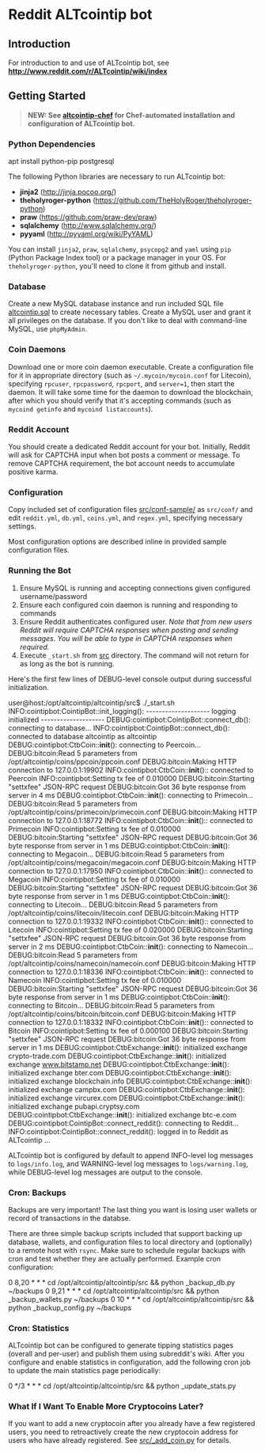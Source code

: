 # Reddit ALTcointip bot

## Introduction

For introduction to and use of ALTcointip bot, see __http://www.reddit.com/r/ALTcointip/wiki/index__

## Getting Started

>**NEW: See [altcointip-chef](https://github.com/vindimy/altcointip-chef) for Chef-automated installation and configuration of ALTcointip bot.**

### Python Dependencies

apt install python-pip postgresql


The following Python libraries are necessary to run ALTcointip bot:

* __jinja2__ (http://jinja.pocoo.org/)
* __theholyroger-python__ (https://github.com/TheHolyRoger/theholyroger-python)
* __praw__ (https://github.com/praw-dev/praw)
* __sqlalchemy__ (http://www.sqlalchemy.org/)
* __pyyaml__ (http://pyyaml.org/wiki/PyYAML)

You can install `jinja2`, `praw`, `sqlalchemy`, `psycopg2` and `yaml` using `pip` (Python Package Index tool) or a package manager in your OS. For `theholyroger-python`, you'll need to clone it from github and install.

### Database

Create a new MySQL database instance and run included SQL file [altcointip.sql](altcointip.sql) to create necessary tables. Create a MySQL user and grant it all privileges on the database. If you don't like to deal with command-line MySQL, use `phpMyAdmin`.

### Coin Daemons

Download one or more coin daemon executable. Create a configuration file for it in appropriate directory (such as `~/.mycoin/mycoin.conf` for Litecoin), specifying `rpcuser`, `rpcpassword`, `rpcport`, and `server=1`, then start the daemon. It will take some time for the daemon to download the blockchain, after which you should verify that it's accepting commands (such as `mycoind getinfo` and `mycoind listaccounts`).

### Reddit Account

You should create a dedicated Reddit account for your bot. Initially, Reddit will ask for CAPTCHA input when bot posts a comment or message. To remove CAPTCHA requirement, the bot account needs to accumulate positive karma.

### Configuration

Copy included set of configuration files [src/conf-sample/](src/conf-sample/) as `src/conf/` and edit `reddit.yml`, `db.yml`, `coins.yml`, and `regex.yml`, specifying necessary settings.

Most configuration options are described inline in provided sample configuration files.

### Running the Bot

1. Ensure MySQL is running and accepting connections given configured username/password
1. Ensure each configured coin daemon is running and responding to commands
1. Ensure Reddit authenticates configured user. _Note that from new users Reddit will require CAPTCHA responses when posting and sending messages. You will be able to type in CAPTCHA responses when required._
1. Execute `_start.sh` from [src](src/) directory. The command will not return for as long as the bot is running.

Here's the first few lines of DEBUG-level console output during successful initialization.

  user@host:/opt/altcointip/altcointip/src$ ./_start.sh
  INFO:cointipbot:CointipBot::init_logging(): -------------------- logging initialized --------------------
  DEBUG:cointipbot:CointipBot::connect_db(): connecting to database...
  INFO:cointipbot:CointipBot::connect_db(): connected to database altcointip as altcointip
  DEBUG:cointipbot:CtbCoin::__init__(): connecting to Peercoin...
  DEBUG:bitcoin:Read 5 parameters from /opt/altcointip/coins/ppcoin/ppcoin.conf
  DEBUG:bitcoin:Making HTTP connection to 127.0.0.1:19902
  INFO:cointipbot:CtbCoin::__init__():: connected to Peercoin
  INFO:cointipbot:Setting tx fee of 0.010000
  DEBUG:bitcoin:Starting "settxfee" JSON-RPC request
  DEBUG:bitcoin:Got 36 byte response from server in 4 ms
  DEBUG:cointipbot:CtbCoin::__init__(): connecting to Primecoin...
  DEBUG:bitcoin:Read 5 parameters from /opt/altcointip/coins/primecoin/primecoin.conf
  DEBUG:bitcoin:Making HTTP connection to 127.0.0.1:18772
  INFO:cointipbot:CtbCoin::__init__():: connected to Primecoin
  INFO:cointipbot:Setting tx fee of 0.010000
  DEBUG:bitcoin:Starting "settxfee" JSON-RPC request
  DEBUG:bitcoin:Got 36 byte response from server in 1 ms
  DEBUG:cointipbot:CtbCoin::__init__(): connecting to Megacoin...
  DEBUG:bitcoin:Read 5 parameters from /opt/altcointip/coins/megacoin/megacoin.conf
  DEBUG:bitcoin:Making HTTP connection to 127.0.0.1:17950
  INFO:cointipbot:CtbCoin::__init__():: connected to Megacoin
  INFO:cointipbot:Setting tx fee of 0.010000
  DEBUG:bitcoin:Starting "settxfee" JSON-RPC request
  DEBUG:bitcoin:Got 36 byte response from server in 1 ms
  DEBUG:cointipbot:CtbCoin::__init__(): connecting to Litecoin...
  DEBUG:bitcoin:Read 5 parameters from /opt/altcointip/coins/litecoin/litecoin.conf
  DEBUG:bitcoin:Making HTTP connection to 127.0.0.1:19332
  INFO:cointipbot:CtbCoin::__init__():: connected to Litecoin
  INFO:cointipbot:Setting tx fee of 0.020000
  DEBUG:bitcoin:Starting "settxfee" JSON-RPC request
  DEBUG:bitcoin:Got 36 byte response from server in 2 ms
  DEBUG:cointipbot:CtbCoin::__init__(): connecting to Namecoin...
  DEBUG:bitcoin:Read 5 parameters from /opt/altcointip/coins/namecoin/namecoin.conf
  DEBUG:bitcoin:Making HTTP connection to 127.0.0.1:18336
  INFO:cointipbot:CtbCoin::__init__():: connected to Namecoin
  INFO:cointipbot:Setting tx fee of 0.010000
  DEBUG:bitcoin:Starting "settxfee" JSON-RPC request
  DEBUG:bitcoin:Got 36 byte response from server in 1 ms
  DEBUG:cointipbot:CtbCoin::__init__(): connecting to Bitcoin...
  DEBUG:bitcoin:Read 5 parameters from /opt/altcointip/coins/bitcoin/bitcoin.conf
  DEBUG:bitcoin:Making HTTP connection to 127.0.0.1:18332
  INFO:cointipbot:CtbCoin::__init__():: connected to Bitcoin
  INFO:cointipbot:Setting tx fee of 0.000100
  DEBUG:bitcoin:Starting "settxfee" JSON-RPC request
  DEBUG:bitcoin:Got 36 byte response from server in 1 ms
  DEBUG:cointipbot:CtbExchange::__init__(): initialized exchange crypto-trade.com
  DEBUG:cointipbot:CtbExchange::__init__(): initialized exchange www.bitstamp.net
  DEBUG:cointipbot:CtbExchange::__init__(): initialized exchange bter.com
  DEBUG:cointipbot:CtbExchange::__init__(): initialized exchange blockchain.info
  DEBUG:cointipbot:CtbExchange::__init__(): initialized exchange campbx.com
  DEBUG:cointipbot:CtbExchange::__init__(): initialized exchange vircurex.com
  DEBUG:cointipbot:CtbExchange::__init__(): initialized exchange pubapi.cryptsy.com
  DEBUG:cointipbot:CtbExchange::__init__(): initialized exchange btc-e.com
  DEBUG:cointipbot:CointipBot::connect_reddit(): connecting to Reddit...
  INFO:cointipbot:CointipBot::connect_reddit(): logged in to Reddit as ALTcointip
  ...
  
ALTcointip bot is configured by default to append INFO-level log messages to `logs/info.log`, and WARNING-level log messages to `logs/warning.log`, while DEBUG-level log messages are output to the console.

### Cron: Backups

Backups are very important! The last thing you want is losing user wallets or record of transactions in the databse. 

There are three simple backup scripts included that support backing up database, wallets, and configuration files to local directory and (optionally) to a remote host with `rsync`. Make sure to schedule regular backups with cron and test whether they are actually performed. Example cron configuration:

  0 8,20 * * * cd /opt/altcointip/altcointip/src && python _backup_db.py ~/backups
  0 9,21 * * * cd /opt/altcointip/altcointip/src && python _backup_wallets.py ~/backups
  0 10 * * * cd /opt/altcointip/altcointip/src && python _backup_config.py ~/backups

### Cron: Statistics

ALTcointip bot can be configured to generate tipping statistics pages (overall and per-user) and publish them using subreddit's wiki. After you configure and enable statistics in configuration, add the following cron job to update the main statistics page periodically:

  0 */3 * * * cd /opt/altcointip/altcointip/src && python _update_stats.py
  
### What If I Want To Enable More Cryptocoins Later?

If you want to add a new cryptocoin after you already have a few registered users, you need to retroactively create the new cryptocoin address for users who have already registered. See [src/_add_coin.py](src/_add_coin.py) for details.
